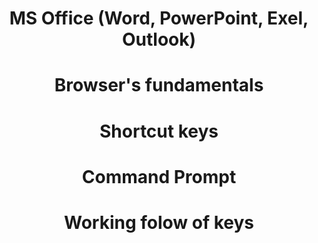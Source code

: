 # <p style="text-align: center;">MS Office (Word, PowerPoint, Exel, Outlook)</p>

# <p style="text-align: center;">Browser's fundamentals</p>

# <p style="text-align: center;">Shortcut keys</p>

# <p style="text-align: center;">Command Prompt</p>

# <p style="text-align: center;">Working folow of keys</p>